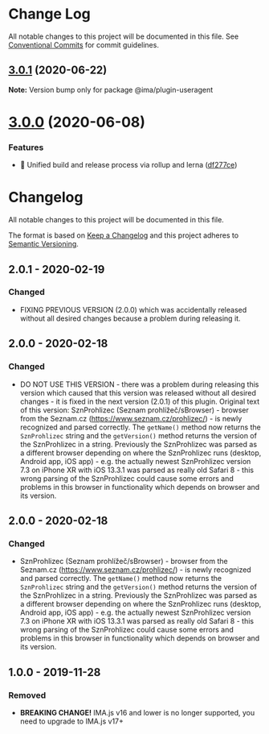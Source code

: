 # Change Log

All notable changes to this project will be documented in this file.
See [Conventional Commits](https://conventionalcommits.org) for commit guidelines.

## [3.0.1](https://github.com/seznam/IMA.js-plugins/compare/@ima/plugin-useragent@3.0.0...@ima/plugin-useragent@3.0.1) (2020-06-22)

**Note:** Version bump only for package @ima/plugin-useragent





# [3.0.0](https://github.com/seznam/IMA.js-plugins/compare/@ima/plugin-useragent@2.0.1...@ima/plugin-useragent@3.0.0) (2020-06-08)


### Features

* 🎸  Unified build and release process via rollup and lerna ([df277ce](https://github.com/seznam/IMA.js-plugins/commit/df277ce5bae0cacc9c5b4d6957bdc786ac9cf571))





# Changelog

All notable changes to this project will be documented in this file.

The format is based on [Keep a Changelog](http://keepachangelog.com/en/1.0.0/)
and this project adheres to [Semantic Versioning](http://semver.org/spec/v2.0.0.html).

## 2.0.1 - 2020-02-19
### Changed
- FIXING PREVIOUS VERSION (2.0.0) which was accidentally released without all desired changes because a problem during releasing it.

## 2.0.0 - 2020-02-18
### Changed
- DO NOT USE THIS VERSION - there was a problem during releasing this version which caused that this version was released without all desired changes - it is fixed in the next version (2.0.1) of this plugin. Original text of this version: SznProhlizec (Seznam prohlížeč/sBrowser) - browser from the Seznam.cz (https://www.seznam.cz/prohlizec/) - is newly recognized and parsed correctly. The `getName()` method now returns the `SznProhlizec` string and the `getVersion()` method returns the version of the SznProhlizec in a string. Previously the SznProhlizec was parsed as a different browser depending on where the SznProhlizec runs (desktop, Android app, iOS app) - e.g. the actually newest SznProhlizec version 7.3 on iPhone XR with iOS 13.3.1 was parsed as really old Safari 8 - this wrong parsing of the SznProhlizec could cause some errors and problems in this browser in functionality which depends on browser and its version.

## 2.0.0 - 2020-02-18
### Changed
- SznProhlizec (Seznam prohlížeč/sBrowser) - browser from the Seznam.cz (https://www.seznam.cz/prohlizec/) - is newly recognized and parsed correctly. The `getName()` method now returns the `SznProhlizec` string and the `getVersion()` method returns the version of the SznProhlizec in a string. Previously the SznProhlizec was parsed as a different browser depending on where the SznProhlizec runs (desktop, Android app, iOS app) - e.g. the actually newest SznProhlizec version 7.3 on iPhone XR with iOS 13.3.1 was parsed as really old Safari 8 - this wrong parsing of the SznProhlizec could cause some errors and problems in this browser in functionality which depends on browser and its version.

## 1.0.0 - 2019-11-28
### Removed
- **BREAKING CHANGE!** IMA.js v16 and lower is no longer supported, you need to upgrade to IMA.js v17+
